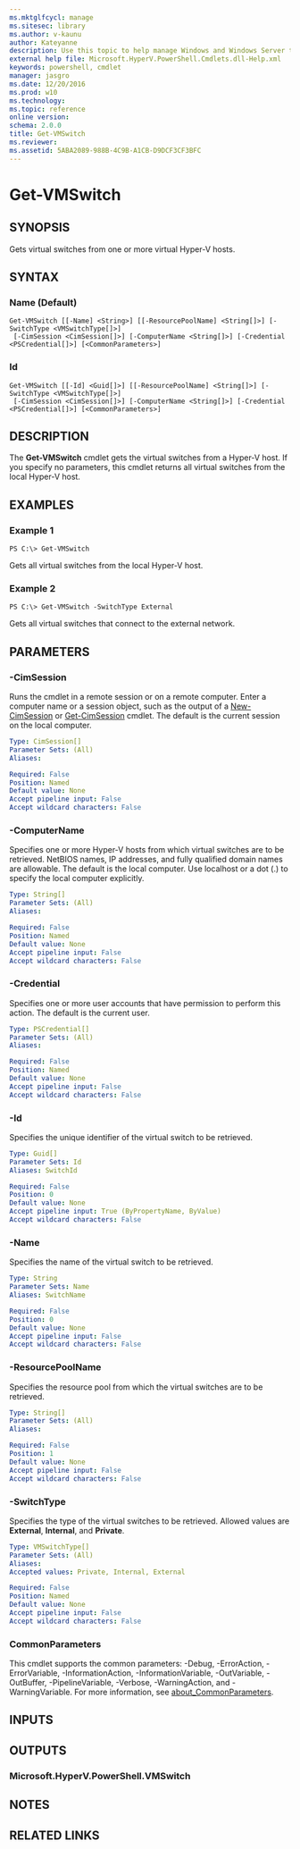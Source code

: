 ```yaml
---
ms.mktglfcycl: manage
ms.sitesec: library
ms.author: v-kaunu
author: Kateyanne
description: Use this topic to help manage Windows and Windows Server technologies with Windows PowerShell.
external help file: Microsoft.HyperV.PowerShell.Cmdlets.dll-Help.xml
keywords: powershell, cmdlet
manager: jasgro
ms.date: 12/20/2016
ms.prod: w10
ms.technology: 
ms.topic: reference
online version: 
schema: 2.0.0
title: Get-VMSwitch
ms.reviewer:
ms.assetid: 5ABA2089-988B-4C9B-A1CB-D9DCF3CF3BFC
---
```


# Get-VMSwitch

## SYNOPSIS
Gets virtual switches from one or more virtual Hyper-V hosts.

## SYNTAX

### Name (Default)
```
Get-VMSwitch [[-Name] <String>] [[-ResourcePoolName] <String[]>] [-SwitchType <VMSwitchType[]>]
 [-CimSession <CimSession[]>] [-ComputerName <String[]>] [-Credential <PSCredential[]>] [<CommonParameters>]
```

### Id
```
Get-VMSwitch [[-Id] <Guid[]>] [[-ResourcePoolName] <String[]>] [-SwitchType <VMSwitchType[]>]
 [-CimSession <CimSession[]>] [-ComputerName <String[]>] [-Credential <PSCredential[]>] [<CommonParameters>]
```

## DESCRIPTION
The **Get-VMSwitch** cmdlet gets the virtual switches from a Hyper-V host.
If you specify no parameters, this cmdlet returns all virtual switches from the local Hyper-V host.

## EXAMPLES

### Example 1
```
PS C:\> Get-VMSwitch
```

Gets all virtual switches from the local Hyper-V host.

### Example 2
```
PS C:\> Get-VMSwitch -SwitchType External
```

Gets all virtual switches that connect to the external network.

## PARAMETERS

### -CimSession
Runs the cmdlet in a remote session or on a remote computer.
Enter a computer name or a session object, such as the output of a [New-CimSession](http://go.microsoft.com/fwlink/p/?LinkId=227967) or [Get-CimSession](http://go.microsoft.com/fwlink/p/?LinkId=227966) cmdlet.
The default is the current session on the local computer.

```yaml
Type: CimSession[]
Parameter Sets: (All)
Aliases: 

Required: False
Position: Named
Default value: None
Accept pipeline input: False
Accept wildcard characters: False
```

### -ComputerName
Specifies one or more Hyper-V hosts from which virtual switches are to be retrieved.
NetBIOS names, IP addresses, and fully qualified domain names are allowable.
The default is the local computer.
Use localhost or a dot (.) to specify the local computer explicitly.

```yaml
Type: String[]
Parameter Sets: (All)
Aliases: 

Required: False
Position: Named
Default value: None
Accept pipeline input: False
Accept wildcard characters: False
```

### -Credential
Specifies one or more user accounts that have permission to perform this action.
The default is the current user.

```yaml
Type: PSCredential[]
Parameter Sets: (All)
Aliases: 

Required: False
Position: Named
Default value: None
Accept pipeline input: False
Accept wildcard characters: False
```

### -Id
Specifies the unique identifier of the virtual switch to be retrieved.

```yaml
Type: Guid[]
Parameter Sets: Id
Aliases: SwitchId

Required: False
Position: 0
Default value: None
Accept pipeline input: True (ByPropertyName, ByValue)
Accept wildcard characters: False
```

### -Name
Specifies the name of the virtual switch to be retrieved.

```yaml
Type: String
Parameter Sets: Name
Aliases: SwitchName

Required: False
Position: 0
Default value: None
Accept pipeline input: False
Accept wildcard characters: False
```

### -ResourcePoolName
Specifies the resource pool from which the virtual switches are to be retrieved.

```yaml
Type: String[]
Parameter Sets: (All)
Aliases: 

Required: False
Position: 1
Default value: None
Accept pipeline input: False
Accept wildcard characters: False
```

### -SwitchType
Specifies the type of the virtual switches to be retrieved.
Allowed values are **External**, **Internal**, and **Private**.

```yaml
Type: VMSwitchType[]
Parameter Sets: (All)
Aliases: 
Accepted values: Private, Internal, External

Required: False
Position: Named
Default value: None
Accept pipeline input: False
Accept wildcard characters: False
```

### CommonParameters
This cmdlet supports the common parameters: -Debug, -ErrorAction, -ErrorVariable, -InformationAction, -InformationVariable, -OutVariable, -OutBuffer, -PipelineVariable, -Verbose, -WarningAction, and -WarningVariable. For more information, see [about_CommonParameters](http://go.microsoft.com/fwlink/?LinkID=113216).

## INPUTS

## OUTPUTS

### Microsoft.HyperV.PowerShell.VMSwitch

## NOTES

## RELATED LINKS

